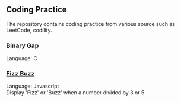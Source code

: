 ## Coding Practice
The repository contains coding practice from various source such as LeetCode, codility.<br>   

### Binary Gap
Language: C  

### [Fizz Buzz](fizzBuzz.js)
Language: Javascript  
Display 'Fizz' or 'Buzz' when a number divided by 3 or 5